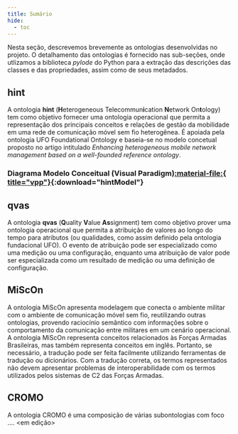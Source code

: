 ```yaml
---
title: Sumário
hide:
  - toc
---
```


Nesta seção, descrevemos brevemente as ontologias desenvolvidas no projeto. O detalhamento das ontologias é fornecido nas sub-seções, onde utlizamos a biblioteca *pylode* do Python para a extração das descrições das classes e das propriedades, assim como de seus metadados.

## hint

A ontologia **hint** (**H**eterogeneous Telecommun**i**cation **N**etwork On**t**ology)  tem como objetivo fornecer uma ontologia operacional que permita a representação dos principais conceitos e relações de gestão da mobilidade em uma rede de comunicação móvel sem fio heterogênea. É apoiada pela ontologia UFO Foundational Ontology e baseia-se no modelo concetual proposto no artigo intitulado *Enhancing heterogeneous mobile network management based on a well-founded reference ontology*. 

### Diagrama Modelo Conceitual (Visual Paradigm)[:material-file:{ title="vpp"}](https://github.com/comp-ime-eb-br/S2C2-IME/blob/main/diagrams/hint.vpp?raw=true){:download="hintModel"}

## qvas

A ontologia **qvas** (**Q**uality **V**alue **As**signment)  tem como objetivo prover uma ontologia operacional que permita a atribuição de valores ao longo do tempo para atributos (ou qualidades, como assim definido pela ontologia fundacional UFO). O evento de atribuição pode ser especializado como uma medição ou uma configuração, enquanto uma atribuição de valor pode ser especializada como um resultado de medição ou uma definição de configuração.

## MiScOn

A ontologia MiScOn apresenta modelagem que conecta o ambiente militar com o ambiente de comunicação móvel sem fio, reutilizando outras ontologias, provendo raciocínio semântico com informações sobre o comportamento da comunicação entre militares em um cenário operacional. A ontologia MiScOn representa conceitos relacionados às Forças Armadas Brasileiras, mas também representa conceitos em inglês. Portanto, se necessário, a tradução pode ser feita facilmente utilizando ferramentas de tradução ou dicionários. Com a tradução correta, os termos representados não devem apresentar problemas de interoperabilidade com os termos utilizados pelos sistemas de C2 das Forças Armadas. 

## CROMO

A ontologia CROMO é uma composição de várias subontologias com foco .... <em edição>


